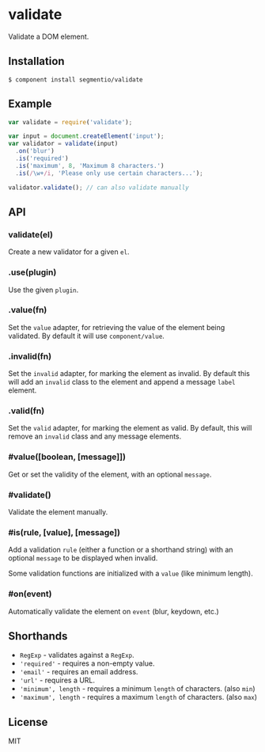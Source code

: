 # validate

  Validate a DOM element.

## Installation

    $ component install segmentio/validate

## Example
  
```js
var validate = require('validate');

var input = document.createElement('input');
var validator = validate(input)
  .on('blur')
  .is('required')
  .is('maximum', 8, 'Maximum 8 characters.')
  .is(/\w+/i, 'Please only use certain characters...');

validator.validate(); // can also validate manually
```

## API

### validate(el)
  
  Create a new validator for a given `el`.

### .use(plugin)
  
  Use the given `plugin`.

### .value(fn)
  
  Set the `value` adapter, for retrieving the value of the element being validated. By default it will use `component/value`.

### .invalid(fn)
  
  Set the `invalid` adapter, for marking the element as invalid. By default this will add an `invalid` class to the element and append a message `label` element.

### .valid(fn)
  
  Set the `valid` adapter, for marking the element as valid. By default, this will remove an `invalid` class and any message elements.

### #value([boolean, [message]])

  Get or set the validity of the element, with an optional `message`.

### #validate()
  
  Validate the element manually.

### #is(rule, [value], [message])
  
  Add a validation `rule` (either a function or a shorthand string) with an optional `message` to be displayed when invalid.

  Some validation functions are initialized with a `value` (like minimum length).

### #on(event)
  
  Automatically validate the element on `event` (blur, keydown, etc.)

## Shorthands

* `RegExp` - validates against a `RegExp`.
* `'required'` - requires a non-empty value.
* `'email'` - requires an email address.
* `'url'` - requires a URL.
* `'minimum', length`  - requires a minimum `length` of characters. (also `min`)
* `'maximum', length` - requires a maximum `length` of characters. (also `max`)

## License

  MIT
